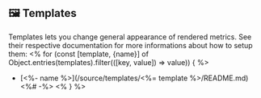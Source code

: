 ## 🖼️ Templates

Templates lets you change general appearance of rendered metrics.
See their respective documentation for more informations about how to setup them:
<% for (const [template, {name}] of Object.entries(templates).filter(([key, value]) => value)) { %>
* [<%- name %>](/source/templates/<%= template %>/README.md)<%# -%>
<% } %>
